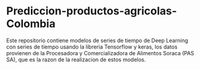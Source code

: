 # Prediccion-productos-agricolas-Colombia
Este repositorio contiene modelos de series de tiempo de Deep Learning con series de tiempo usando la libreria Tensorflow y keras, los datos provienen de la Procesadora y Comercializadora de Alimentos Soraca (PAS SA), que es la razon de la realizacion de estos modelos.
